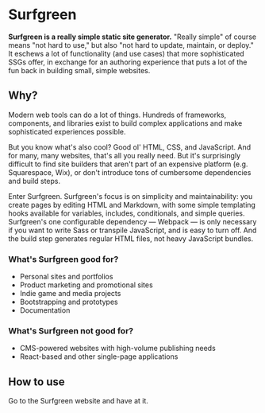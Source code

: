 # Surfgreen

**Surfgreen is a really simple static site generator.** "Really simple" of course means "not hard to use," but also "not hard to update, maintain, or deploy." It eschews a lot of functionality (and use cases) that more sophisticated SSGs offer, in exchange for an authoring experience that puts a lot of the fun back in building small, simple websites.

## Why?

Modern web tools can do a lot of things. Hundreds of frameworks, components, and libraries exist to build complex applications and make sophisticated experiences possible.

But you know what's also cool? Good ol' HTML, CSS, and JavaScript. And for many, many websites, that's all you really need. But it's surprisingly difficult to find site builders that aren't part of an expensive platform (e.g. Squarespace, Wix), or don't introduce tons of cumbersome dependencies and build steps.

Enter Surfgreen. Surfgreen's focus is on simplicity and maintainability: you create pages by editing HTML and Markdown, with some simple templating hooks available for variables, includes, conditionals, and simple queries. Surfgreen's one configurable dependency — Webpack — is only necessary if you want to write Sass or transpile JavaScript, and is easy to turn off. And the build step generates regular HTML files, not heavy JavaScript bundles.

### What's Surfgreen good for?

* Personal sites and portfolios
* Product marketing and promotional sites
* Indie game and media projects
* Bootstrapping and prototypes
* Documentation

### What's Surfgreen not good for?

* CMS-powered websites with high-volume publishing needs
* React-based and other single-page applications

## How to use

Go to the Surfgreen website and have at it.